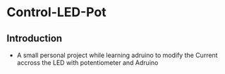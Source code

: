 # Control-LED-Pot
## Introduction
- A small personal project while learning adruino to modify the Current accross the LED with potentiometer and Adruino
